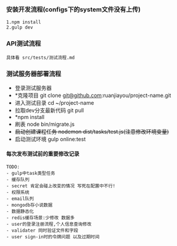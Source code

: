 ### 安装开发流程(configs下的system文件没有上传)
```
1.npm install
2.gulp dev
```
### API测试流程
```
具体看 src/tests/测试流程.md
```
### 测试服务器部署流程
- 登录测试服务器 
- *克隆项目 git clone git@github.com:ruanjiayou/project-name.git
- 进入测试目录 cd ~/project-name
- 拉取dev分支最新代码 git pull
- *npm install
- 刷表 node bin/migrate.js
- ~~启动创建课程任务 nodemon dist/tasks/test.js(注意修改环境变量)~~
- 启动测试环境 gulp online:test
#### 每次发布测试前的重要修改记录
```
TODO:
- gulp中task类型任务
- 缓存队列
- secret 肯定会碰上改变的情况 写死在配置中不行!
- 权限系统
- email队列
- mongodb存小说数据
- 数据静态化
- redis缓存场景:少修改 数据多
- user的登录注册流程,个人信息查询修改
- validater 同时验证文件和字段
- user sign-in时的令牌问题 以及过期时间
```